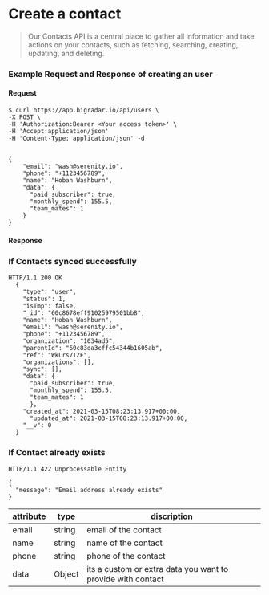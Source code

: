 # Create a contact

>Our Contacts API is a central place to gather all information and take actions on your contacts, such as fetching, searching, creating, updating, and deleting.


### Example Request and Response  of creating an user

<!-- tabs:start -->

#### **Request**
```
$ curl https://app.bigradar.io/api/users \
-X POST \
-H 'Authorization:Bearer <Your access token>' \
-H 'Accept:application/json'
-H 'Content-Type: application/json' -d


{
	"email": "wash@serenity.io",
	"phone": "+1123456789",
	"name": "Hoban Washburn",
    "data": {
      "paid_subscriber": true,
      "monthly_spend": 155.5,
      "team_mates": 1
    }
}
```

#### **Response**

### If Contacts synced successfully
```
HTTP/1.1 200 OK
  { 
    "type": "user",
    "status": 1,
    "isTmp": false,
    "_id": "60c8678eff91025979501bb8",
    "name": "Hoban Washburn",
    "email": "wash@serenity.io",
    "phone": "+1123456789",
    "organization": "1034ad5",
    "parentId": "60c83da3cffc54344b1605ab",
    "ref": "WkLrs7IZE",
    "organizations": [],
    "sync": [],
    "data": {
      "paid_subscriber": true,
      "monthly_spend": 155.5,
      "team_mates": 1
	  },
    "created_at": 2021-03-15T08:23:13.917+00:00,
	  "updated_at": 2021-03-15T08:23:13.917+00:00,
    "__v": 0
  }
```

### If Contact already exists
```
HTTP/1.1 422 Unprocessable Entity

{
  "message": "Email address already exists"
}

```
<!-- tabs:end -->
| attribute | type | discription |
| --------- | ----------- | ------ |
|email|string|email of the contact|
|name|string|name of the contact|
|phone|string|phone of the contact|
|data|Object|its a custom or extra data you want to provide with contact |


